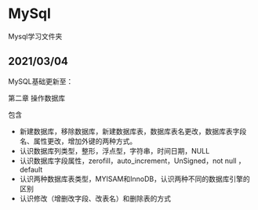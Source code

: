 # MySql
Mysql学习文件夹



## 2021/03/04

MySQL基础更新至：

第二章 操作数据库

包含

* 新建数据库，移除数据库，新建数据库表，数据库表名更改，数据库表字段名、属性更改，增加外键的两种方式。
* 认识数据库列类型，整形，浮点型，字符串，时间日期，NULL
* 认识数据库字段属性，zerofill，auto_increment，UnSigned，not null ，default
* 认识两种数据库表类型，MYISAM和InnoDB，认识两种不同的数据库引擎的区别
* 认识修改（增删改字段、改表名）和删除表的方式